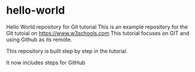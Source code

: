 # hello-world
Hello World repository for Git tutorial
This is an example repository for the Git tutoial on https://www.w3schools.com
This tutorial focuses on GIT and using Github as its remote.

This repository is built step by step in the tutorial.

It now includes steps for GitHub
